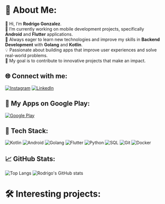 
# 💫 About Me:
👋 Hi, I’m **Rodrigo Gonzalez**.  
🔭 I’m currently working on mobile development projects, specifically **Android** and **Flutter** applications.  
🌱 Always eager to learn new technologies and improve my skills in **Backend Development** with **Golang** and **Kotlin**.  
💡 Passionate about building apps that improve user experiences and solve real-world problems.  
🎯 My goal is to contribute to innovative projects that make an impact.  

## 🌐 Connect with me:
[![Instagram](https://img.shields.io/badge/Instagram-%23E4405F.svg?logo=Instagram&logoColor=white)](https://instagram.com/rodrigo.gonzalez.0/) [![LinkedIn](https://img.shields.io/badge/LinkedIn-%230077B5.svg?logo=linkedin&logoColor=white)](https://linkedin.com/in/rodrigo-gonzalez-developer/) 

## 📱 My Apps on Google Play:
[![Google Play](https://img.shields.io/badge/Google_Play-%2300C853.svg?style=for-the-badge&logo=google-play&logoColor=white)](https://play.google.com/store/apps/dev?id=5093230411941529525&hl=es_AR)

## 🚀 Tech Stack:
![Kotlin](https://img.shields.io/badge/kotlin-%237F52FF.svg?style=for-the-badge&logo=kotlin&logoColor=white)   ![Android](https://img.shields.io/badge/android-%2320232a.svg?style=for-the-badge&logo=android&logoColor=%a4c639)   ![Golang](https://img.shields.io/badge/go-%2300ADD8.svg?style=for-the-badge&logo=go&logoColor=white)  ![Flutter](https://img.shields.io/badge/flutter-%2302569B.svg?style=for-the-badge&logo=flutter&logoColor=white)  ![Python](https://img.shields.io/badge/python-%2302569B.svg?style=for-the-badge&logo=python&logoColor=white)  ![SQL](https://img.shields.io/badge/SQL-%23316192.svg?style=for-the-badge&logo=postgresql&logoColor=white)  ![Git](https://img.shields.io/badge/git-%23121011.svg?style=for-the-badge&logo=git&logoColor=white)   ![Docker](https://img.shields.io/badge/docker-%230db7ed.svg?style=for-the-badge&logo=docker&logoColor=white)  

## 📈 GitHub Stats:

![Top Langs](https://github-readme-stats.vercel.app/api/top-langs/?username=RodrigoGonzalez78&layout=compact&theme=radical)
![Rodrigo's GitHub stats](https://github-readme-stats.vercel.app/api?username=RodrigoGonzalez78&show_icons=true&theme=radical)  

# 🛠️ Interesting projects:
